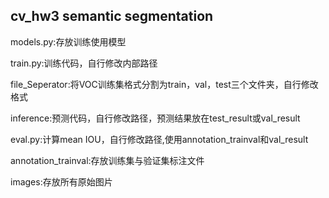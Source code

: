## cv_hw3 semantic segmentation

models.py:存放训练使用模型

train.py:训练代码，自行修改内部路径

file_Seperator:将VOC训练集格式分割为train，val，test三个文件夹，自行修改格式

inference:预测代码，自行修改路径，预测结果放在test_result或val_result

eval.py:计算mean IOU，自行修改路径,使用annotation_trainval和val_result

annotation_trainval:存放训练集与验证集标注文件

images:存放所有原始图片

